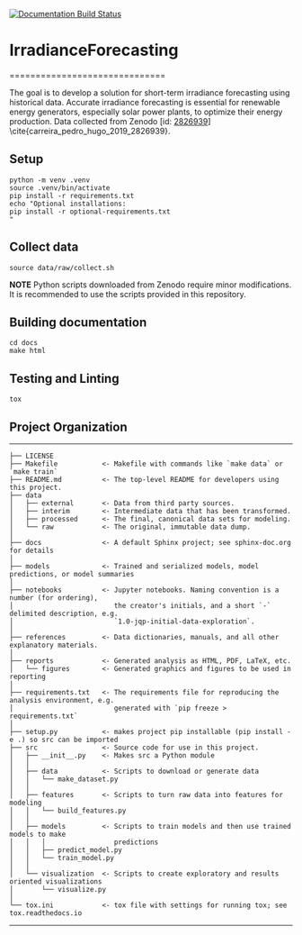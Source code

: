 [![Documentation Build Status](https://readthedocs.org/projects/irradianceforecastin/badge/?version=latestg)](https://pollscraper.readthedocs.io/en/latest/?version=latest)


# IrradianceForecasting
==============================

The goal is to develop a solution for short-term irradiance forecasting using historical data. Accurate irradiance forecasting is essential for renewable energy generators, especially solar power plants, to optimize their energy production. Data collected from Zenodo [id: [2826939](https://zenodo.org/record/2826939)] \cite{carreira_pedro_hugo_2019_2826939}.

## Setup

```
python -m venv .venv
source .venv/bin/activate
pip install -r requirements.txt
echo "Optional installations:
pip install -r optional-requirements.txt
"
```

## Collect data

```
source data/raw/collect.sh
```

**NOTE** Python scripts downloaded from Zenodo require minor modifications. It is recommended to use the scripts provided in this repository.

## Building documentation

```
cd docs
make html
```


## Testing and Linting

```
tox
```


## Project Organization
------------

    ├── LICENSE
    ├── Makefile           <- Makefile with commands like `make data` or `make train`
    ├── README.md          <- The top-level README for developers using this project.
    ├── data
    │   ├── external       <- Data from third party sources.
    │   ├── interim        <- Intermediate data that has been transformed.
    │   ├── processed      <- The final, canonical data sets for modeling.
    │   └── raw            <- The original, immutable data dump.
    │
    ├── docs               <- A default Sphinx project; see sphinx-doc.org for details
    │
    ├── models             <- Trained and serialized models, model predictions, or model summaries
    │
    ├── notebooks          <- Jupyter notebooks. Naming convention is a number (for ordering),
    │                         the creator's initials, and a short `-` delimited description, e.g.
    │                         `1.0-jqp-initial-data-exploration`.
    │
    ├── references         <- Data dictionaries, manuals, and all other explanatory materials.
    │
    ├── reports            <- Generated analysis as HTML, PDF, LaTeX, etc.
    │   └── figures        <- Generated graphics and figures to be used in reporting
    │
    ├── requirements.txt   <- The requirements file for reproducing the analysis environment, e.g.
    │                         generated with `pip freeze > requirements.txt`
    │
    ├── setup.py           <- makes project pip installable (pip install -e .) so src can be imported
    ├── src                <- Source code for use in this project.
    │   ├── __init__.py    <- Makes src a Python module
    │   │
    │   ├── data           <- Scripts to download or generate data
    │   │   └── make_dataset.py
    │   │
    │   ├── features       <- Scripts to turn raw data into features for modeling
    │   │   └── build_features.py
    │   │
    │   ├── models         <- Scripts to train models and then use trained models to make
    │   │   │                 predictions
    │   │   ├── predict_model.py
    │   │   └── train_model.py
    │   │
    │   └── visualization  <- Scripts to create exploratory and results oriented visualizations
    │       └── visualize.py
    │
    └── tox.ini            <- tox file with settings for running tox; see tox.readthedocs.io


--------

